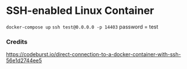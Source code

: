 # SSH-enabled Linux Container
`docker-compose up`
`ssh test@0.0.0.0 -p 14403`
password = test





### Credits
https://codeburst.io/direct-connection-to-a-docker-container-with-ssh-56e1d2744ee5

